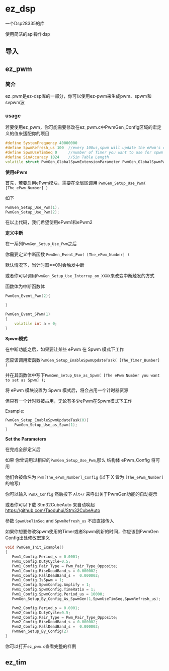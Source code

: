 # ez_dsp

一个Dsp28335的库

使用简洁的api操作dsp

## 导入

## ez_pwm

###  简介

ez_pwm是ez-dsp库的一部分，你可以使用ez-pwm来生成pwm、spwm和svpwm波

### usage

若要使用ez_pwm，你可能需要修改在ez_pwm.c中PwmGen_Config区域的宏定义的值来适配你的项目

```cpp
#define SystemFrequency 40000000 
#define SpwmRefresh_us 100  //every 100us,spwm will update the ePwm's compare larger then 100 and  less then  400
#define SpwmUseTimSeq 0     //number of Timer you want to use for spwm generate
#define SinAccuracy 1024    //Sin Table Length
volatile struct PwmGen_GlobalSpwmExtensionParameter PwmGen_GlobalSpwmParameter={0,0,{0,0,0,0,0,0}};
```

**使用ePwm**

首先，若要启用ePwm模块，需要在全局区调用 `PwmGen_Setup_Use_Pwm( [The_ePwm_Number] )` 

如下

```cpp
PwmGen_Setup_Use_Pwm(1);
PwmGen_Setup_Use_Pwm(2);
```

在以上代码，我们希望使用ePwm1和ePwm2

**定义中断**

在一系列`PwmGen_Setup_Use_Pwm`之后

你需要定义中断函数 `PwmGen_Event_Pwm( [The_ePwm_Number] )`

默认情况下，当计时器==0时会触发中断

或者你可以调用`PwmGen_Setup_Use_Interrup_on_XXXX`来改变中断触发的方式

函数体为中断函数体

```cpp
PwmGen_Event_Pwm(2){

}

PwmGen_Event_SPwm(1)
{
    volatile int a = 0;
}
```

**Spwm模式**


在中断功能之后，如果要让某些 ePwm 在 Spwm 模式下工作

您应该调用宏函数`PwmGen_Setup_EnableSpwmUpdateTask( [The_Timer_Bumber] )`

并在其函数体中写下`PwmGen_Setup_Use_as_Spwm( [The ePwm Number you want to set as Spwm] );`

将 ePwm 模块设置为 Spwm 模式后，将会占用一个计时器资源

但只有一个计时器被占用，无论有多少ePwm在Spwm模式下工作

Example:

```cpp
PwmGen_Setup_EnableSpwmUpdateTask(0){
    PwmGen_Setup_Use_as_Spwm(1);
}
```

**Set the Parameters**

在完成全部定义后

如果 你曾调用过相应的`PwmGen_Setup_Use_Pwm`,那么 结构体 ePwm_Config 将可用

他们会被命名为  `Pwm[The_ePwm_Number]_Config` (以下 X 皆为 `[The_ePwm_Number]` 的缩写)

你可以输入 `PwmX_Config` 然后按下 `Alt+/` 来呼出关于PwmGen功能的自动提示

或者你可以下载 Stm32CubeAuto 来自动唤起  https://github.com/Taoduhui/Stm32CubeAuto

参数 `SpwmUseTimSeq` and `SpwmRefresh_us` 不应直接传入

如果你想要修改Spwm使用的Timer或者Spwm刷新的时间，你应该到PwmGen Config出处修改宏定义

 ```cpp
 void PwmGen_Init_Example()
{
    Pwm1_Config.Period_s = 0.0001;
    Pwm1_Config.DutyCycle=0.5;
    Pwm1_Config.Pair_Type = Pwm_Pair_Type_Opposite;
    Pwm1_Config.RiseDeadBand_s = 0.000002;
    Pwm1_Config.FallDeadBand_s =  0.000002;
    Pwm1_Config.IsSpwm = 1;
    Pwm1_Config.SpwmConfig.Amplify = 1;
    Pwm1_Config.SpwmConfig.TimeRatio = 1;
    Pwm1_Config.SpwmConfig.Period_us = 10000;
    PwmGen_Setup_By_Config_As_SpwmGen(1,SpwmUseTimSeq,SpwmRefresh_us);

    Pwm2_Config.Period_s = 0.0001;
    Pwm2_Config.DutyCycle=0.5;
    Pwm2_Config.Pair_Type = Pwm_Pair_Type_Opposite;
    Pwm2_Config.RiseDeadBand_s = 0.000002;
    Pwm2_Config.FallDeadBand_s =  0.000002;
    PwmGen_Setup_By_Config(2)
}
 ```

你可以打开`ez_pwm.c`查看完整的样例

## ez_tim

